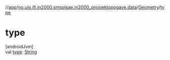 //[app](../../../index.md)/[no.uio.ifi.in2000.smsolsae.in2000_prosjektoppgave.data](../index.md)/[Geometry](index.md)/[type](type.md)

# type

[androidJvm]\
val [type](type.md): [String](https://kotlinlang.org/api/latest/jvm/stdlib/kotlin/-string/index.html)

